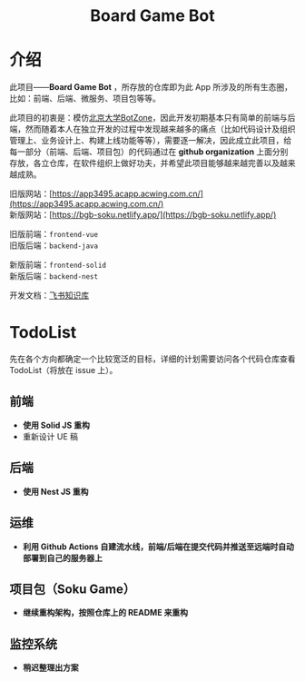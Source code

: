 <h1 align="center">Board Game Bot</h1>

# 介绍

此项目——**Board Game Bot** ，所存放的仓库即为此 App 所涉及的所有生态圈，比如：前端、后端、微服务、项目包等等。

此项目的初衷是：模仿[北京大学BotZone](https://botzone.org.cn/)，因此开发初期基本只有简单的前端与后端，然而随着本人在独立开发的过程中发现越来越多的痛点（比如代码设计及组织管理上、业务设计上、构建上线功能等等），需要逐一解决，因此成立此项目，给每一部分（前端、后端、项目包）的代码通过在 **github organization** 上面分别存放，各立仓库，在软件组织上做好功夫，并希望此项目能够越来越完善以及越来越成熟。

旧版网站：[https://app3495.acapp.acwing.com.cn/](https://app3495.acapp.acwing.com.cn/) \
新版网站：[https://bgb-soku.netlify.app/](https://bgb-soku.netlify.app/)

旧版前端：`frontend-vue`\
旧版后端：`backend-java`

新版前端：`frontend-solid`\
新版后端：`backend-nest`

开发文档：[飞书知识库](https://bytedance.feishu.cn/drive/folder/FSVFfD6Ool2qHvdyKEWcFzkGndb)

# TodoList

先在各个方向都确定一个比较宽泛的目标，详细的计划需要访问各个代码仓库查看 TodoList（将放在 issue 上）。

## 前端

- **使用 Solid JS 重构**
- 重新设计 UE 稿

## 后端

- **使用 Nest JS 重构**

## 运维

- **利用 Github Actions 自建流水线，前端/后端在提交代码并推送至远端时自动部署到自己的服务器上**

## 项目包（Soku Game）

- **继续重构架构，按照仓库上的 README 来重构**

## 监控系统

- **稍迟整理出方案**
